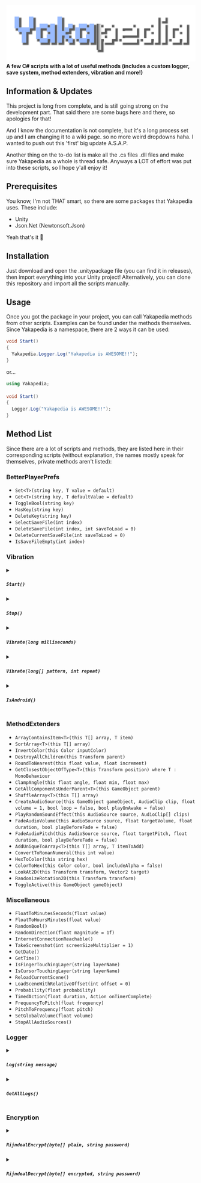![Yakapedia Logo](Yakapedia.png)
**A few C# scripts with a lot of useful methods (includes a custom logger, save system, method extenders, vibration and more!)**

## Information & Updates
This project is long from complete, and is still going strong on the development part. That said there are some bugs here and there, so apologies for that!

And I know the documentation is not complete, but it's a long process set up and I am changing it to a wiki page. so no more weird dropdowns haha. I wanted to push out this 'first' big update A.S.A.P.

Another thing on the to-do list is make all the .cs files .dll files and make sure Yakapedia as a whole is thread safe.
Anyways a LOT of effort was put into these scripts, so I hope y'all enjoy it!

## Prerequisites
You know, I'm not THAT smart, so there are some packages that Yakapedia uses. These include:
- Unity
- Json.Net (Newtonsoft.Json)

Yeah that's it 🤷

## Installation
Just download and open the .unitypackage file (you can find it in releases), then import everything into your Unity project!
Alternatively, you can clone this repository and import all the scripts manually.

## Usage
Once you got the package in your project, you can call Yakapedia methods from other scripts.
Examples can be found under the methods themselves. Since Yakapedia is a namespace, there are 2 ways it can be used:
```cs
void Start()
{
  Yakapedia.Logger.Log("Yakapedia is AWESOME!!");
}
```

or...

```cs
using Yakapedia;

void Start()
{
  Logger.Log("Yakapedia is AWESOME!!");
}
```

## Method List
Since there are a lot of scripts and methods, they are listed here in their corresponding scripts (without explanation, the names mostly speak for themselves, private methods aren't listed):

### BetterPlayerPrefs
- ``Set<T>(string key, T value = default)``
- ``Get<T>(string key, T defaultValue = default)``
- ``ToggleBool(string key)``
- ``HasKey(string key)``
- ``DeleteKey(string key)``
- ``SelectSaveFile(int index)``
- ``DeleteSaveFile(int index, int saveToLoad = 0)``
- ``DeleteCurrentSaveFile(int saveToLoad = 0)``
- ``IsSaveFileEmpty(int index)``

### Vibration
<details>
  <summary>
  
  ##### `Start()`
  </summary>
  
  ##### Description
  Starts vibration.

  ##### Usage:
  
  ```cs
  Yakapedia.Vibration.Start();
  ```
  ---
</details>

<details>
  <summary>
  
  ##### `Stop()`
  </summary>
  
  ##### Description
  Stops vibration.

  ##### Usage:
  
  ```cs
  Yakapedia.Vibration.Stop();
  ```
  ---
</details>

<details>
  <summary>
  
  ##### `Vibrate(long milliseconds)`
  </summary>
  
  ##### Description
  Starts vibration for a fixed amount of milliseconds.

  ##### Parameters
  - `long milliseconds` - Amount of milliseconds to vibrate for.

  ##### Usage:

  ```csharp
  long duration = 1000; // Vibrate for 1 second
  Yakapedia.Vibration.Vibrate(duration);
  ```
  ---
</details>

<details>
  <summary>
  
  ##### `Vibrate(long[] pattern, int repeat)`
  </summary>
  
  ##### Description
  Starts vibration with a specified pattern.

  ##### Parameters
  - `long[] pattern` - An array representing the pattern of vibration in milliseconds.
  - `int repeat` - The number of times to repeat the vibration pattern.

  ##### Example:

  ```cs
  long[] pattern = new long[] { 0, 1000, 500, 1000 };
  int repeat = 3;

  Yakapedia.Vibration.Vibrate(pattern, repeat);
  ```
  ---
</details>

<details>
  <summary>
  
  ##### `IsAndroid()`
  </summary>
  
  ##### Description
  Checks if you are on Android.

  ##### Returns
  Bool

  ##### Usage:

  ```cs
  bool isAndroid = Yakapedia.Vibration.IsAndroid();
  ```
  ---
</details>

### MethodExtenders
- ``ArrayContainsItem<T>(this T[] array, T item)``
- ``SortArray<T>(this T[] array)``
- ``InvertColor(this Color inputColor)``
- ``DestroyAllChildren(this Transform parent)``
- ``RoundToNearest(this float value, float increment)``
- ``GetClosestObjectOfType<T>(this Transform position) where T : MonoBehaviour``
- ``ClampAngle(this float angle, float min, float max)``
- ``GetAllComponentsUnderParent<T>(this GameObject parent)``
- ``ShuffleArray<T>(this T[] array)``
- ``CreateAudioSource(this GameObject gameObject, AudioClip clip, float volume = 1, bool loop = false, bool playOnAwake = false)``
- ``PlayRandomSoundEffect(this AudioSource source, AudioClip[] clips)``
- ``FadeAudioVolume(this AudioSource source, float targetVolume, float duration, bool playBeforeFade = false)``
- ``FadeAudioPitch(this AudioSource source, float targetPitch, float duration, bool playBeforeFade = false)``
- ``AddUniqueToArray<T>(this T[] array, T itemToAdd)``
- ``ConvertToRomanNumeral(this int value)``
- ``HexToColor(this string hex)``
- ``ColorToHex(this Color color, bool includeAlpha = false)``
- ``LookAt2D(this Transform transform, Vector2 target)``
- ``RandomizeRotation2D(this Transform transform)``
- ``ToggleActive(this GameObject gameObject)``

### Miscellaneous
- ``FloatToMinutesSeconds(float value)``
- ``FloatToHoursMinutes(float value)``
- ``RandomBool()``
- ``RandomDirection(float magnitude = 1f)``
- ``InternetConnectionReachable()``
- ``TakeScreenshot(int screenSizeMultiplier = 1)``
- ``GetDate()``
- ``GetTime()``
- ``IsFingerTouchingLayer(string layerName)``
- ``IsCursorTouchingLayer(string layerName)``
- ``ReloadCurrentScene()``
- ``LoadSceneWithRelativeOffset(int offset = 0)``
- ``Probability(float probability)``
- ``TimedAction(float duration, Action onTimerComplete)``
- ``FrequencyToPitch(float frequency)``
- ``PitchToFrequency(float pitch)``
- ``SetGlobalVolume(float volume)``
- ``StopAllAudioSources()``

### Logger

<details>
  <summary>
  
  ##### `Log(string message)`
  </summary>
  
  ##### Description
  Logs a message into a file.

  ##### Parameters
  - `string message` - Message to log.

  ##### Example:

  ```cs
  string msg = "Yakapedia is AWESOME!!";

  Yakapedia.Logger.Log(msg);
  ```
  ---
</details>

<details>
  <summary>
  
  ##### `GetAllLogs()`
  </summary>
  
  ##### Description
  Retrieves ALL the logs from the Logs folder.

  ##### Returns
  `Dictionary<string, string>` containing ALL the logs.

  ##### Example:

  ```cs
  string msg = "Yakapedia is AWESOME!!";

  Yakapedia.Logger.Log(msg);
  ```
  ---
</details>

### Encryption
<details>
  <summary>
  
  ##### `RijndealEncrypt(byte[] plain, string password)`
  </summary>
  
  ##### Description
  Encrypts data into a byte[] using Rijndeal.

  ##### Parameters
  - `byte[] plain` - Data to encrypt.
  - `string password` - Password to use for encryption.

  ##### Returns
  A byte[] containing the encrypted data.

  ##### Usage:

  ```cs
  byte[] data = new();
  private static readonly string pass = "Yakapedia is AWESOME!!";

  Yakapedia.Encryption.RijndealEncrypt(data, pass);
  ```
  ---
</details>

<details>
  <summary>
  
  ##### `RijndealDecrypt(byte[] encrypted, string password)`
  </summary>
  
  ##### Description
  Decrypts data into a byte[] using Rijndeal.

  ##### Parameters
  - `byte[] encrypted` - Data to decrypt.
  - `string password` - Password to use for decryption.

  ##### Returns
  A byte[] containing the decrypted data.

  ##### Usage:

  ```cs
  byte[] data = new();
  private static readonly string pass = "Yakapedia is AWESOME!!";

  Yakapedia.Encryption.RijndealDecrypt(data, pass);
  ```
  ---
</details>